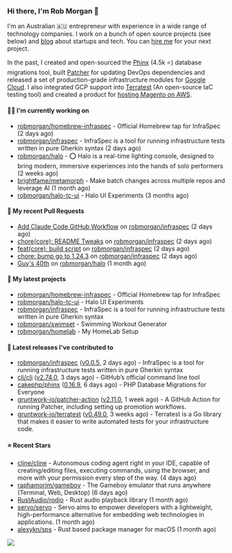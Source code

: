 ### Hi there, I'm Rob Morgan 👋

I'm an Australian 🇦🇺 entrepreneur with experience in a wide range of technology companies. I work on a bunch of
open source projects (see below) and [blog](https://robmorgan.id.au/) about startups and tech. You can [hire me](https://robmorgan.id.au/work-with-me/)
for your next project.

In the past, I created and open-sourced the [Phinx](https://github.com/cakephp/phinx) (4.5k ⭐️) database migrations tool, built [Patcher](https://blog.gruntwork.io/introducing-patcher-a-new-tool-for-keeping-infrastructure-code-up-to-date-e65b0c203b6b)
for updating DevOps dependencies and released a set of production-grade infrastructure modules for [Google Cloud](https://cloud.google.com/blog/products/devops-sre/deploying-a-production-grade-helm-release-on-gke-with-terraform).
I also integrated GCP support into [Terratest](https://github.com/gruntwork-io/terratest) (An open-source IaC testing tool) and created a product for [hosting Magento on AWS](https://github.com/magecloudkit/magecloudkit).

#### 👨‍💻 I'm currently working on

- [robmorgan/homebrew-infraspec](https://github.com/robmorgan/homebrew-infraspec) - Official Homebrew tap for InfraSpec (2 days ago)
- [robmorgan/infraspec](https://github.com/robmorgan/infraspec) - InfraSpec is a tool for running infrastructure tests written in pure Gherkin syntax (2 days ago)
- [robmorgan/halo](https://github.com/robmorgan/halo) - ⭕️ Halo is a real-time lighting console, designed to bring modern, immersive experiences into the hands of solo performers (2 weeks ago)
- [brightfame/metamorph](https://github.com/brightfame/metamorph) - Make batch changes across multiple repos and leverage AI (1 month ago)
- [robmorgan/halo-tc-ui](https://github.com/robmorgan/halo-tc-ui) - Halo UI Experiments (3 months ago)

#### 🔨 My recent Pull Requests

- [Add Claude Code GitHub Workflow](https://github.com/robmorgan/infraspec/pull/9) on [robmorgan/infraspec](https://github.com/robmorgan/infraspec) (2 days ago)
- [chore(core): README Tweaks](https://github.com/robmorgan/infraspec/pull/8) on [robmorgan/infraspec](https://github.com/robmorgan/infraspec) (2 days ago)
- [feat(core): build script](https://github.com/robmorgan/infraspec/pull/7) on [robmorgan/infraspec](https://github.com/robmorgan/infraspec) (2 days ago)
- [chore: bump go to 1.24.3](https://github.com/robmorgan/infraspec/pull/6) on [robmorgan/infraspec](https://github.com/robmorgan/infraspec) (2 days ago)
- [Guy&#39;s 40th](https://github.com/robmorgan/halo/pull/26) on [robmorgan/halo](https://github.com/robmorgan/halo) (1 month ago)

#### 🌱 My latest projects

- [robmorgan/homebrew-infraspec](https://github.com/robmorgan/homebrew-infraspec) - Official Homebrew tap for InfraSpec
- [robmorgan/halo-tc-ui](https://github.com/robmorgan/halo-tc-ui) - Halo UI Experiments
- [robmorgan/infraspec](https://github.com/robmorgan/infraspec) - InfraSpec is a tool for running infrastructure tests written in pure Gherkin syntax
- [robmorgan/swimset](https://github.com/robmorgan/swimset) - Swimming Workout Generator
- [robmorgan/homelab](https://github.com/robmorgan/homelab) - My HomeLab Setup

#### 🚀 Latest releases I've contributed to

- [robmorgan/infraspec](https://github.com/robmorgan/infraspec) ([v0.0.5](https://github.com/robmorgan/infraspec/releases/tag/v0.0.5), 2 days ago) - InfraSpec is a tool for running infrastructure tests written in pure Gherkin syntax
- [cli/cli](https://github.com/cli/cli) ([v2.74.0](https://github.com/cli/cli/releases/tag/v2.74.0), 3 days ago) - GitHub’s official command line tool
- [cakephp/phinx](https://github.com/cakephp/phinx) ([0.16.9](https://github.com/cakephp/phinx/releases/tag/0.16.9), 6 days ago) - PHP Database Migrations for Everyone
- [gruntwork-io/patcher-action](https://github.com/gruntwork-io/patcher-action) ([v2.11.0](https://github.com/gruntwork-io/patcher-action/releases/tag/v2.11.0), 1 week ago) - A GitHub Action for running Patcher, including setting up promotion workflows.
- [gruntwork-io/terratest](https://github.com/gruntwork-io/terratest) ([v0.49.0](https://github.com/gruntwork-io/terratest/releases/tag/v0.49.0), 3 weeks ago) -  Terratest is a Go library that makes it easier to write automated tests for your infrastructure code.

#### ⭐ Recent Stars

- [cline/cline](https://github.com/cline/cline) - Autonomous coding agent right in your IDE, capable of creating/editing files, executing commands, using the browser, and more with your permission every step of the way. (4 days ago)
- [raphamorim/gameboy](https://github.com/raphamorim/gameboy) - The Gameboy emulator that runs anywhere (Terminal, Web, Desktop) (6 days ago)
- [RustAudio/rodio](https://github.com/RustAudio/rodio) - Rust audio playback library (1 month ago)
- [servo/servo](https://github.com/servo/servo) - Servo aims to empower developers with a lightweight, high-performance alternative for embedding web technologies in applications. (1 month ago)
- [alexykn/sps](https://github.com/alexykn/sps) - Rust based package manager for macOS (1 month ago)

![](https://github-readme-stats.vercel.app/api?username=robmorgan&theme=vision-friendly-dark&hide_border=false&include_all_commits=true&count_private=true)
